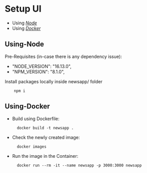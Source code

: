 # Setup UI
- Using  [*Node*](#Using-Node)
- Using [*Docker*](#Using-Docker)

## Using-Node

Pre-Requisites (in-case there is any dependency issue):
- "NODE_VERSION": "16.13.0",
- "NPM_VERSION": "8.1.0",

Install packages locally inside newsapp/ folder
        
        npm i

## Using-Docker
- Build using Dockerfile:
      
        docker build -t newsapp .


- Check the newly created image:
        
        docker images

- Run the image in the Container:   

        docker run --rm -it --name newsapp -p 3000:3000 newsapp
